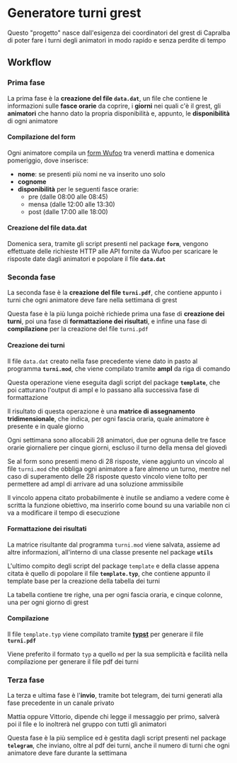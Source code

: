 # Generatore turni grest

Questo "progetto" nasce dall'esigenza dei coordinatori del grest di Capralba di poter fare i turni degli animatori in modo rapido e senza perdite di tempo

## Workflow

### Prima fase

La prima fase è la __creazione del file `data.dat`__, un file che contiene le informazioni sulle __fasce orarie__ da coprire, i __giorni__ nei quali c'è il grest, gli __animatori__ che hanno dato la propria disponibilità e, appunto, le __disponibilità__ di ogni animatore

#### Compilazione del form

Ogni animatore compila un [form Wufoo](https://www.wufoo.com/) tra venerdì mattina e domenica pomeriggio, dove inserisce:
* __nome__: se presenti più nomi ne va inserito uno solo
* __cognome__
* __disponibilità__ per le seguenti fasce orarie:
  * pre (dalle 08:00 alle 08:45)
  * mensa (dalle 12:00 alle 13:30)
  * post (dalle 17:00 alle 18:00)

#### Creazione del file data.dat

Domenica sera, tramite gli script presenti nel package __`form`__, vengono effettuate delle richieste HTTP alle API fornite da Wufoo per scaricare le risposte date dagli animatori e popolare il file __`data.dat`__

### Seconda fase

La seconda fase è la __creazione del file `turni.pdf`__, che contiene appunto i turni che ogni animatore deve fare nella settimana di grest

Questa fase è la più lunga poichè richiede prima una fase di __creazione dei turni__, poi una fase di __formattazione dei risultati__, e infine una fase di __compilazione__ per la creazione del file `turni.pdf`

#### Creazione dei turni

Il file `data.dat` creato nella fase precedente viene dato in pasto al programma __`turni.mod`__, che viene compilato tramite __ampl__ da riga di comando

Questa operazione viene eseguita dagli script del package __`template`__, che poi catturano l'output di ampl e lo passano alla successiva fase di formattazione

Il risultato di questa operazione è una __matrice di assegnamento tridimensionale__, che indica, per ogni fascia oraria, quale animatore è presente e in quale giorno

Ogni settimana sono allocabili 28 animatori, due per ognuna delle tre fasce orarie giornaliere per cinque giorni, escluso il turno della mensa del giovedì

Se al form sono presenti meno di 28 risposte, viene aggiunto un vincolo al file `turni.mod` che obbliga ogni animatore a fare almeno un turno, mentre nel caso di superamento delle 28 risposte questo vincolo viene tolto per permettere ad ampl di arrivare ad una soluzione ammissibile

Il vincolo appena citato probabilmente è inutile se andiamo a vedere come è scritta la funzione obiettivo, ma inserirlo come bound su una variabile non ci va a modificare il tempo di esecuzione

#### Formattazione dei risultati

La matrice risultante dal programma `turni.mod` viene salvata, assieme ad altre informazioni, all'interno di una classe presente nel package __`utils`__

L'ultimo compito degli script del package `template` e della classe appena citata è quello di popolare il file __`template.typ`__, che contiene appunto il template base per la creazione della tabella dei turni

La tabella contiene tre righe, una per ogni fascia oraria, e cinque colonne, una per ogni giorno di grest

#### Compilazione

Il file `template.typ` viene compilato tramite [__typst__](https://github.com/typst/typst) per generare il file __`turni.pdf`__

Viene preferito il formato `typ` a quello `md` per la sua semplicità e facilità nella compilazione per generare il file pdf dei turni

### Terza fase

La terza e ultima fase è l'__invio__, tramite bot telegram, dei turni generati alla fase precedente in un canale privato

Mattia oppure Vittorio, dipende chi legge il messaggio per primo, salverà poi il file e lo inoltrerà nel gruppo con tutti gli animatori

Questa fase è la più semplice ed è gestita dagli script presenti nel package __`telegram`__, che inviano, oltre al pdf dei turni, anche il numero di turni che ogni animatore deve fare durante la settimana
